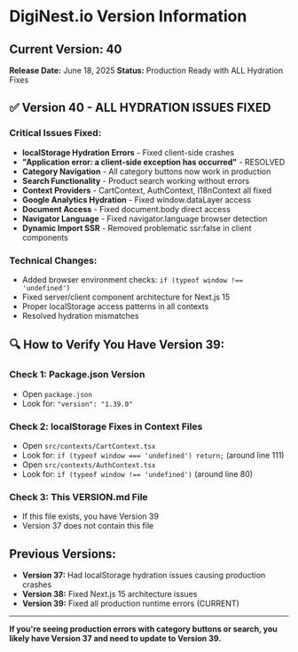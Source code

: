 # DigiNest.io Version Information

## Current Version: 40
**Release Date:** June 18, 2025
**Status:** Production Ready with ALL Hydration Fixes

## ✅ Version 40 - ALL HYDRATION ISSUES FIXED

### Critical Issues Fixed:
- **localStorage Hydration Errors** - Fixed client-side crashes
- **"Application error: a client-side exception has occurred"** - RESOLVED
- **Category Navigation** - All category buttons now work in production
- **Search Functionality** - Product search working without errors
- **Context Providers** - CartContext, AuthContext, I18nContext all fixed
- **Google Analytics Hydration** - Fixed window.dataLayer access
- **Document Access** - Fixed document.body direct access
- **Navigator Language** - Fixed navigator.language browser detection
- **Dynamic Import SSR** - Removed problematic ssr:false in client components

### Technical Changes:
- Added browser environment checks: `if (typeof window !== 'undefined')`
- Fixed server/client component architecture for Next.js 15
- Proper localStorage access patterns in all contexts
- Resolved hydration mismatches

## 🔍 How to Verify You Have Version 39:

### Check 1: Package.json Version
- Open `package.json`
- Look for: `"version": "1.39.0"`

### Check 2: localStorage Fixes in Context Files
- Open `src/contexts/CartContext.tsx`
- Look for: `if (typeof window === 'undefined') return;` (around line 111)
- Open `src/contexts/AuthContext.tsx`
- Look for: `if (typeof window !== 'undefined')` (around line 80)

### Check 3: This VERSION.md File
- If this file exists, you have Version 39
- Version 37 does not contain this file

## Previous Versions:
- **Version 37:** Had localStorage hydration issues causing production crashes
- **Version 38:** Fixed Next.js 15 architecture issues
- **Version 39:** Fixed all production runtime errors (CURRENT)

---
**If you're seeing production errors with category buttons or search, you likely have Version 37 and need to update to Version 39.**
